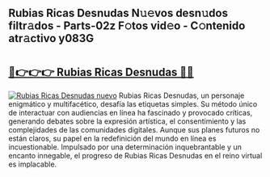 ## Rubias Ricas Desnudas N𝚞𝚎vos desn𝚞dos filtr𝚊dos - Parts-02z F𝚘tos vid𝚎o - C𝚘ntenido atr𝚊ctivo y083G

# <h2><a href="http://mb9enz9.tromn.icu/?c=Rubias+Ricas+Desnudas">🔗👉👉👉 Rubias Ricas Desnudas 🔗🔗</a></h2>

[![Rubias Ricas Desnudas nuevo](https://i.imgur.com/pEAQMta.gif)](http://mb9enz9.tromn.icu/?c=Rubias+Ricas+Desnudas)
Rubias Ricas Desnudas, un personaje enigmático y multifacético, desafía las etiquetas simples. Su método único de interactuar con audiencias en línea ha fascinado y provocado críticas, generando debates sobre la expresión artística, el consentimiento y las complejidades de las comunidades digitales. Aunque sus planes futuros no están claros, su papel en la redefinición del mundo en línea es incuestionable. Impulsado por una determinación inquebrantable y un encanto innegable, el progreso de Rubias Ricas Desnudas en el reino virtual es implacable.
